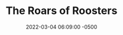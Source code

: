 ---
published: true
layout: post
title:  "The Roars of Roosters"
excerpt: "This one started off with trying to think about what would make a rooster want to roar and ended in a nightmare."
date:   2022-03-04 06:09:00 -0500
categories: drew
tags: [inktober, animals, monster, rooster, hybrid, lion]
image:
  feature: roarsofroosters.jpg
---